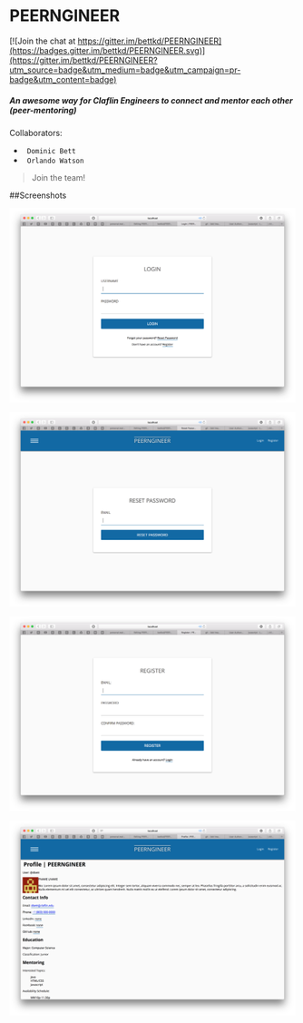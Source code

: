 # PEERNGINEER

[![Join the chat at https://gitter.im/bettkd/PEERNGINEER](https://badges.gitter.im/bettkd/PEERNGINEER.svg)](https://gitter.im/bettkd/PEERNGINEER?utm_source=badge&utm_medium=badge&utm_campaign=pr-badge&utm_content=badge)

##### An awesome way for Claflin Engineers to connect and mentor each other (peer-mentoring)

Collaborators:
* ``` Dominic Bett```
* ``` Orlando Watson```

> Join the team!

##Screenshots

![alt tag](https://raw.githubusercontent.com/bettkd/PEERNGINEER/development/public/images/screenshots/Screen%20Shot%202016-02-22%20at%201.34.48%20AM.png)

![alt tag](https://raw.githubusercontent.com/bettkd/PEERNGINEER/development/public/images/screenshots/Screen%20Shot%202016-02-22%20at%201.34.57%20AM.png)

![alt tag](https://raw.githubusercontent.com/bettkd/PEERNGINEER/development/public/images/screenshots/Screen%20Shot%202016-02-22%20at%201.35.11%20AM.png)

![alt tag](https://raw.githubusercontent.com/bettkd/PEERNGINEER/development/public/images/screenshots/Screen%20Shot%202016-02-22%20at%201.35.45%20AM.png)
